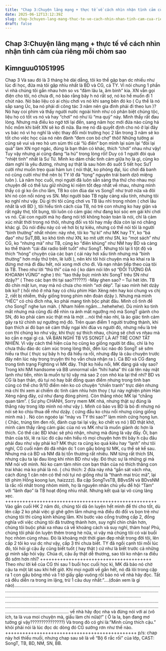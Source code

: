 ```yaml
---
title: "Chap 3:Chuyện lãng mạng + thực tế về cách nhìn nhận tình cảm của riêng mỗi chòm sao"
date: 2025-06-12T13:12:39Z
slug: chap-3chuyen-lang-mang-thuc-te-ve-cach-nhin-nhan-tinh-cam-cua-rieng-moi-chom-sao
draft: false
---
```


## Chap 3:Chuyện lãng mạng + thực tế về cách nhìn nhận tình cảm của riêng mỗi chòm sao

## Kimnguu01051995

Chap 3
Và sau đó là 3 tháng hè dài dẵng, tôi ko thể gặp bạn dc nhiều như lúc đi học, đứa mà tôi gặp nhìu nhất là BD và CG, cả TY. Vì nói chung 1 phần vì nhà chúng tôi gần nhau hơn so vs “đám lâu la, âm binh” kia. XN vẫn gọi điện cho tôi, nó chưa đi, nó bảo rằng bây h nó rất sợ, nó ko hề muốn đi 1 chút nào. Nó bảo liệu có ai chịu chơi vs nó khi sang bên đó ko ( Cụ thể là nó sắp sang Úc, ba nó phải di công tác 3 năm nên gia đình phải đi theo lun )? Nó hay coi phim và thấy người nước ngoài hình như có phân biệt chủng tộc, liệu họ có tốt vs nó và hay “chơi” nó như lũ “ma quỷ” này. Mình thấy rất đau lòng.
Nhưng mà điều ko ngờ tới lại đến, sang năm học mới đứa nào cũng há hốc mồm khi biết XN sẽ ko đi nữa. Ba mẹ nó đã quyết định cho nó ở lại đây vs bác nó vì họ nghĩ là việc thay đổi môi trường học 2 lần trong 3 năm sẽ ko tốt cho việc học của nó nên đành “đem con bỏ chợ” thôi! Những tưởng ai cũng sẽ vui và reo hò um sùm thì cái “lũ điên” bọn mình lại súm lại “đòi lại quà” làm XN ngơ ngác, đúng là bạn thân có khác, thích “chơi” nhau như vậy! Tuy vậy nhưng ai cũng đang “la hú” trong lòng rồi! Duy có 1 người đòi quà “nhiệt tình” nhất là Sư Tử. Mình ko dám chắc tình cảm giữa họ là gì, cũng ko dám nghĩ là yêu đương, nhưng sự thật là sau hôm đó suốt 5 tiết học SưT cười như muốn trẹo quai hàm lun ( nói thật, ko phóng đại, lúc chơi đá banh nó cũng cười như thế nên bị TY lỡ đá “tọng” nguyên trái banh dzô miệng luôn ).
Là năm học cuối, mọi người đã luôn sẵn sàng tha thứ cho nhau mọi chuyện để có thể lưu giữ những kỉ niệm tốt đẹp nhất về nhau, nhưng mình thấy có gì ko ổn cho lắm, TB ko còn đùa dai vs SongT như trướ nữa và đôi khi nó còn nổi nóng vs SN. Mọi người bảo TB ngày càng xấu tính, nhưng tôi ko nghĩ như vậy. Dù gì thì tôi cũng chơi vs TB lâu nhì trong nhóm ( chơi lâu nhất là với BD ), tôi hiểu tính cách của TB, nó trẻ con nhưng ko hay giận và rất ngây thơ, tốt bụng, tôi luôn có cảm giác như đang koi sóc em gái khi chơi vs nó. Cái con người mà họ đang nói tới không hoàn toàn là nói, chỉ là cảm xúc nhất thời trong nó thôi, nhưng đối vs tôi hay mấy đứa còn lại nó chẳng khác gì.
Dù nói điều này có vẻ hơi bị tự kiêu, nhưng có thể nói tôi là người “bình thường” nhất nhóm: này nhé, tôi ko “tự kỉ” như MK hay TY, ko “bá đạo” như SưT,BB, ko khó tính như XN, ko mít ướt như SN, ko “mọt sách” như CG, ko “nhưng mà” như TB, cũng ko “điên khùng” như NM hay BD và càng ko thể thành “cái đài radio biết tuốt” như SongT. Nhưng tôi lại lì tột độ và thích “hóng” chuyện của các bạn ( cái này hơi xấu tính nhưng mà “bình thường” hơn mấy thứ trên, lè lưỡi ), nên khi tôi hỏi chuyện mà ko khai ra là đừng mơ mà đi đâu hết, nói xong mới cho đi. Và nạn nhân tiếp theo của tôi là TB. Theo như lời “thủ thỉ” của nó ( ko dám nói lớn sợ “ĐỐI TƯỢNG ĐÃ KHOANH VÙNG” nghe ) thì: “tao thấy bực mình khi SongT trêu SN như dzậy?” ( Theo các bạn thì tại sao??????)
-Mày ghen sao? – Tui hét lớn.
TB đỏ chín mặt lun, may mà nó chưa cho mình “xơi dép”. Tại sao mình hét dzậy bik ko? ( hồi nhỏ ở nhà hay có chíu phim Hàn Xẻng nên hay koi chung vs chị 2, riết bị nhiễm, thấy giống trong phim nên đoán dzậy ). Nhưng mà mình “HÉC” có chủ đích nha, ko phải mang tính bộc phát đâu. Mình cố tình để cho SongT nghe lun màh. ( Nham hiểm ngầm….hehehehe). Dù mình ko tinh mắt nhưng mà cũng đủ để nhìn ra ánh mắt ngưỡng mộ mà SongT giành cho SN, đó ko phải cảm xúc thật mà là một …nói thế nào nhỉ, là ảo giác tình cảm gây ra từ chính sự ngưỡng mộ đó. Trên quan điểm 1 người trưởng thành, khi bạn thích ai đó bạn sẽ cảm thấy ngại khi đùa vs người đó, nhưng nếu là trẻ con thì chúng ko như vậy, khi thực sự thích nhau, chúng sẽ chơi vs nhau mà ko cần e ngại gì cả. VÀ BẠN NGHĨ TB VS SONGT LÀ AI? TRẺ CON? TẤT NHIÊN. Vì vậy cách thể hiện của họ cũng ko giống người bt đâu, chỉ là họ chưa thấu đáo dc cảm xúc trong lòng thôi, đến lúc nào đó SongT sẽ sớm hiểu ra thui ( thực sự bây h họ đã hiểu ra rồi, nhưng đây là câu chuyện trước đây nên lúc này trong truyện thì họ vẫn chưa nhận ra ).
Cả BD và CG đang trong tình trạng Fighting vì MK đây. Thật ko hiểu nổi, MK đáng giá vậy sao? Trong khi NM handsome và BB unnormal vẫn “hihi haha” thì cái tên này mặt lạnh như tiền, nhìn là muốn tự tử vậy mà sao 2 con nhỏ kia lại thế nhỉ? BD vs CG là bạn thân, dù tụi nó hay bất đồng quan điểm nhưng trong tình bạn cũng có thể cho 9/10 điểm nên ko có chuyện “chiến tranh” trực diện nhưng mà chỉ thi xem ai chiếm dc tình cảm nhìu hơn thoy ( tụi này nghiện phim Hàn Xẻng nặng đây, cứ như đang đóng phim). Còn thằng nhóc MK lại “chẳng quan tâm”. ( Sư phụ CHẢNH, Sorry mem MK nhá, nhưng thật sự đúng là thằng này trong lớp mình nó như vậy ). Mình có bảo vs BD là bỏ đi nhưng nó nói sẽ ko chịu thua dễ như dzậy. ( cứng đầu ko chịu nổi nhưng cũng giống mình mà ) . Nó còn ngoéo lại “mày vs TY thì sao?” làm mình cứng họng lun. ( Chậc, trúng tim đen rồi, đành cụp tai lại vậy, ko chết vs nó )
BD thật khờ, mình cảm thấy rằng cảm giác của nó vs MK như là muốn giành dc hơn là thích. Có thể các BD khác sẽ phủ nhận, nhưng mà đúng là vậy đấy. Ôi, bạn thân của tôi, lẽ ra lúc đó cậu nên hiểu rõ mọi chuyện hơn thì bây h cậu đâu phải đau như vậy phải ko?
MK thực ra cũng ko quá kiêu hay “lạnh” như tôi nghĩ, CG cuối năm đó đã nhận dc 1 con gấu bông từ MK, cụ thể sẽ kể sau. Nhưng mà cả BD và NM đã bị tổn thương rất nhiều. NM từng rất thích SN, nhưng cậu ta lại đau lòng khi nhìn BD như vậy. Đó thực sự là những gì mà NM nói với mình. Nó ko cam tâm nhìn con bạn thân của nó thích thằng con trai khác mà ko phải là nó. ( chú thích: 2 đứa này nhà “gần sát vách nha, cách đúng 1 căn nên có thể nói tụi nó giống như là “thanh mai trúc mã”, lại tới phim Hồng koong lun, haizzzz). Ba cặp SongTvsTB, BBvsSN và BDvsNM là rắc rối nhất trong nhóm mình, họ là nguyên nhân chủ yếu để hội “Tám” với “lãnh đạo” là TB hoạt động nhìu nhất. Nhưng kết quả lại vô cùng lãng xẹc.
+++++++++++++++++++++++++++++++++++++++++++++++++++++
Vào gần cuối HK 2 năm đó, chúng tôi dã ôn luyện hết mình để thi cho tốt, dù lên cấp 2 ko phải việc gì ghê gớm lắm nhưng mà điều đó đối vs bọn trẻ như chúng tôi thì cũng kinh khủng lắm. Khi bước vào cổng trường cấp 2, đồng nghĩa với việc chúng tôi đã trưởng thành hơn, suy nghĩ chin chắn hơn, chúng tôi buộc phải xa nhau cả về khoảng cách và suy nghĩ, thảm hoạ!
Phù, chúng tôi phải ôn luyện thêm trong hè nữa, vì vậy mà chúng tôi có vài buổi học nhóm cùng nhau. Đò là khoảng một thời gian đẹp nhất trong đời tôi, lên cấp 2 tôi ko vui dc như vậy, cấp 3 thì chưa biết. TY đã ngồi cạnh tôi mỗi lúc đó, tôi hỏi gì cậu ấy cũng biết tuốt ( hay thật ) cứ như là biết trước cả những gì mình sắp hỏi vậy. Chúa ơi, cậu ấy thật dễ thương, sao tôi ko nhận ra điều đó sớm hơn nhỉ?
+++++++++++++++++++++++++++++++++++++++
Theo như lời kể của CG thì sau 1 buổi học cuối học kì, MK đã bảo nó chờ cậu ta một lát sau khi hết giờ. Khi mọi người về gần hết, nó đã lôi trong cặp ra 1 con gấu bông nhỏ và 1 tờ giấy gấp vuông rồi bảo nó về nhà hãy đọc. Tất cả đều diễn ra trong im lặng, trừ 1 câu duy nhất:”….(đoán xem là gì nào)……………………………………………………………………………………………………………………………………………………………………………………………………………………………………………………………………………………………………………………. ……………………………………………………………………………………………………………………………………………………………………………………………………………………………………………………………………… về nhà hãy đọc nha và đừng nói với ai (vô ích, ta là vua moi chuyện mà, giấu làm chi nữa)!” ( Ô la la, bạn đang mơ tưởng gì vậy???????????????)
Và trong đò có ghi là:”Mình cũng thích cậu.” khỏi phải nói là lúc đọc dc dòng đó CG sướng rơn như thế nào.
++++++++++++++++++++++++++++++++++++++++++++++
p/s: chap này hơi thiếu muối, nhưng chap sau sẽ là về “Bộ 6 rắc rối” của lớp, CAST: SongT, TB, BD, NM, SN, BB.